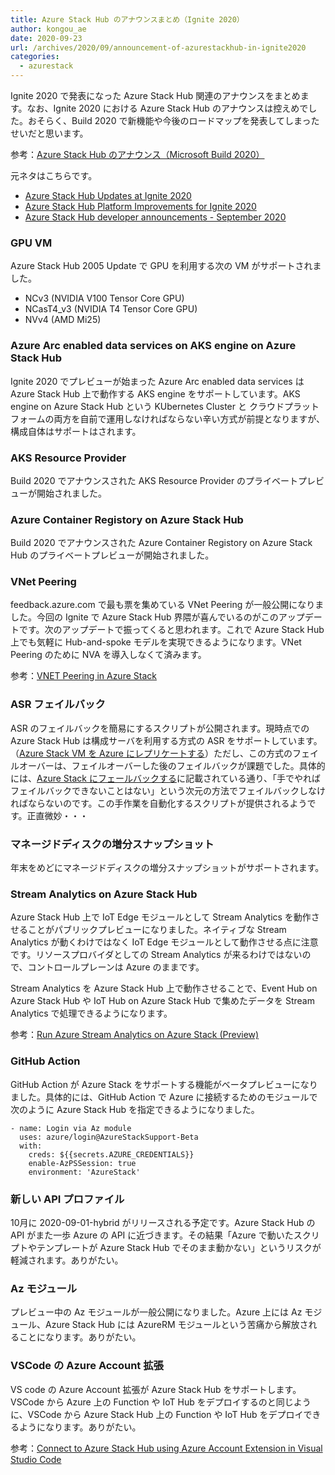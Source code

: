 ```yaml
---
title: Azure Stack Hub のアナウンスまとめ（Ignite 2020）
author: kongou_ae
date: 2020-09-23
url: /archives/2020/09/announcement-of-azurestackhub-in-ignite2020
categories:
  - azurestack
---
```


Ignite 2020 で発表になった Azure Stack Hub 関連のアナウンスをまとめます。なお、Ignite 2020 における Azure Stack Hub のアナウンスは控えめでした。おそらく、Build 2020 で新機能や今後のロードマップを発表してしまったせいだと思います。

参考：[Azure Stack Hub のアナウンス（Microsoft Build 2020）](https://blog.aimless.jp/archives/2020/05/announcement-of-azurestackhub-in-build2020)

元ネタはこちらです。

- [Azure Stack Hub Updates at Ignite 2020](https://techcommunity.microsoft.com/t5/azure-stack-blog/azure-stack-hub-updates-at-ignite-2020/ba-p/1684581?WT.mc_id=AZ-MVP-5003408)
- [Azure Stack Hub Platform Improvements for Ignite 2020](https://techcommunity.microsoft.com/t5/azure-stack-blog/azure-stack-hub-platform-improvements-for-ignite-2020/ba-p/1686217?WT.mc_id=AZ-MVP-5003408)
- [Azure Stack Hub developer announcements - September 2020](https://techcommunity.microsoft.com/t5/azure-stack-blog/azure-stack-hub-developer-announcements-september-2020/ba-p/1694726?WT.mc_id=AZ-MVP-5003408)

### GPU VM

Azure Stack Hub 2005 Update で GPU を利用する次の VM がサポートされました。

- NCv3 (NVIDIA V100 Tensor Core GPU)
- NCasT4_v3 (NVIDIA T4 Tensor Core GPU)
- NVv4 (AMD Mi25)

### Azure Arc enabled data services on AKS engine on Azure Stack Hub

Ignite 2020 でプレビューが始まった Azure Arc enabled data services は Azure Stack Hub 上で動作する AKS engine をサポートしています。AKS engine on Azure Stack Hub という KUbernetes  Cluster と クラウドプラットフォームの両方を自前で運用しなければならない辛い方式が前提となりますが、構成自体はサポートはされます。

### AKS Resource Provider

Build 2020 でアナウンスされた AKS Resource Provider のプライベートプレビューが開始されました。

### Azure Container Registory on Azure Stack Hub

Build 2020 でアナウンスされた Azure Container Registory on Azure Stack Hub  のプライベートプレビューが開始されました。

### VNet Peering

feedback.azure.com で最も票を集めている VNet Peering が一般公開になりました。今回の Ignite で Azure Stack Hub 界隈が喜んでいるのがこのアップデートです。次のアップデートで振ってくると思われます。これで Azure Stack Hub 上でも気軽に Hub-and-spoke モデルを実現できるようになります。VNet Peering のために NVA を導入しなくて済みます。

参考：[VNET Peering in Azure Stack](https://feedback.azure.com/forums/344565-azure-stack-hub/suggestions/19001737-vnet-peering-in-azure-stack)

### ASR フェイルバック

ASR のフェイルバックを簡易にするスクリプトが公開されます。現時点での Azure Stack Hub は構成サーバを利用する方式の ASR をサポートしています。（[Azure Stack VM を Azure にレプリケートする](https://docs.microsoft.com/ja-jp/azure/site-recovery/azure-stack-site-recovery#fail-over-and-fail-back?WT.mc_id=AZ-MVP-5003408)）ただし、この方式のフェイルオーバーは、フェイルオーバーした後のフェイルバックが課題でした。具体的には、[Azure Stack にフェールバックする](https://docs.microsoft.com/ja-jp/azure/site-recovery/azure-stack-site-recovery#fail-back-to-azure-stack?WT.mc_id=AZ-MVP-5003408)に記載されている通り、「手でやればフェイルバックできないことはない」という次元の方法でフェイルバックしなければならないのです。この手作業を自動化するスクリプトが提供されるようです。正直微妙・・・

### マネージドディスクの増分スナップショット

年末をめどにマネージドディスクの増分スナップショットがサポートされます。

### Stream Analytics on Azure Stack Hub

Azure Stack Hub 上で IoT Edge モジュールとして Stream Analytics を動作させることがパブリックプレビューになりました。ネイティブな Stream Analytics が動くわけではなく IoT Edge モジュールとして動作させる点に注意です。リソースプロバイダとしての Stream Analytics が来るわけではないので、コントロールプレーンは Azure のままです。

Stream Analytics を Azure Stack Hub 上で動作させることで、Event Hub on Azure Stack Hub や IoT Hub on Azure Stack Hub で集めたデータを Stream Analytics で処理できるようになります。

参考：[Run Azure Stream Analytics on Azure Stack (Preview)](https://docs.microsoft.com/en-us/azure/stream-analytics/on-azure-stack?WT.mc_id=AZ-MVP-5003408)

### GitHub Action

GitHub Action が Azure Stack をサポートする機能がベータプレビューになりました。具体的には、GitHub Action で Azure に接続するためのモジュールで次のように Azure Stack Hub を指定できるようになりました。

```
- name: Login via Az module
  uses: azure/login@AzureStackSupport-Beta
  with:
    creds: ${{secrets.AZURE_CREDENTIALS}}
    enable-AzPSSession: true 
    environment: 'AzureStack'
```

### 新しい API プロファイル

10月に 2020-09-01-hybrid がリリースされる予定です。Azure Stack Hub の API がまた一歩 Azure の API に近づきます。その結果「Azure で動いたスクリプトやテンプレートが Azure Stack Hub でそのまま動かない」というリスクが軽減されます。ありがたい。

### Az モジュール

プレビュー中の Az モジュールが一般公開になりました。Azure 上には Az モジュール、Azure Stack Hub には AzureRM モジュールという苦痛から解放されることになります。ありがたい。

### VSCode の Azure Account 拡張

VS code の Azure Account 拡張が Azure Stack Hub をサポートします。VSCode から Azure 上の Function や IoT Hub をデプロイするのと同じように、VSCode から Azure Stack Hub 上の Function や IoT Hub をデプロイできるようになります。ありがたい。

参考：[Connect to Azure Stack Hub using Azure Account Extension in Visual Studio Code](https://docs.microsoft.com/en-us/azure-stack/user/azure-stack-dev-start-vscode-azure?view=azs-2005&WT.mc_id=AZ-MVP-5003408)
